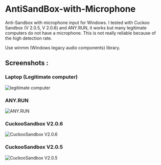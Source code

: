 # AntiSandBox-with-Microphone
Anti-Sandbox with microphone input for Windows.
I tested with Cuckoo Sandbox (V 2.0.5, V 2.0.6) and ANY.RUN, it works but many legitimate computers do not have a microphone.
This is not really reliable because of the high detection rate.

Use winmm (Windows legacy audio components) library.

## Screenshots :
### Laptop (Legitimate  computer)
![legitimate computer](https://raw.githubusercontent.com/Neosama/AntiSandBox-with-Microphone/master/laptop.PNG)  

### ANY.RUN
![ANY.RUN](https://raw.githubusercontent.com/Neosama/AntiSandBox-with-Microphone/master/app_any_run.jpeg)  

### CuckooSandbox V2.0.6
![CuckooSandbox V2.0.6](https://raw.githubusercontent.com/Neosama/AntiSandBox-with-Microphone/master/CuckooSandbox_2_0_6.jpg)  

### CuckooSandbox V2.0.5
![CuckooSandbox V2.0.5](https://raw.githubusercontent.com/Neosama/AntiSandBox-with-Microphone/master/CuckooSandbox_2_0_5.jpg)  
